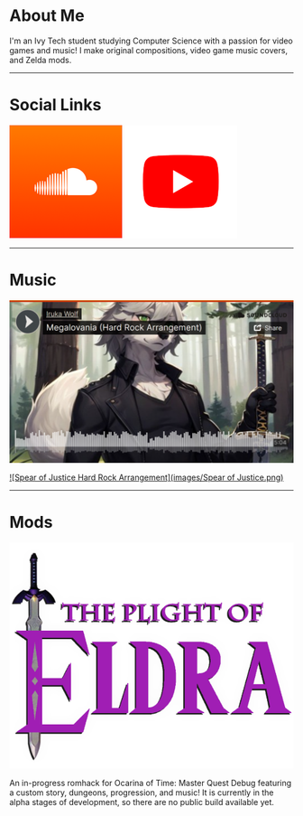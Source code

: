 # About Me

I'm an Ivy Tech student studying Computer Science with a passion for video games and music! I make original compositions, video game music covers, and Zelda mods.

---

# Social Links
[![SoundCloud](images/soundcloud.png)](https://soundcloud.com/iruka-wolf/)  [![YouTube](images/youtube.png)](https://www.youtube.com/@iruka_wolf)

---

# Music
[![Megalovania Hard Rock Arrangement](images/Megalovania.png)](https://soundcloud.com/iruka-wolf/megalovania-hard-rock-arrangement)

[![Spear of Justice Hard Rock Arrangement](images/Spear of Justice.png)](https://soundcloud.com/iruka-wolf/spear-of-justice-hard-rock-arrangement)

---

# Mods
![Plight of Eldra Romhack](images/plight-of-eldra.png)

An in-progress romhack for Ocarina of Time: Master Quest Debug featuring a custom story, dungeons, progression, and music! It is currently in the alpha stages of development, so there are no public build available yet.
